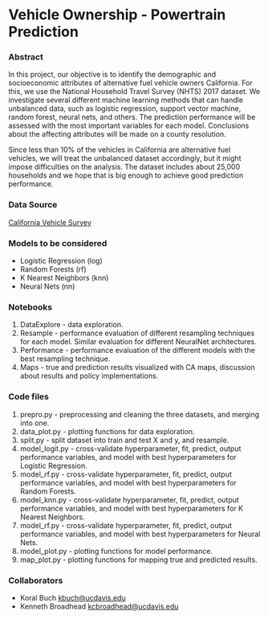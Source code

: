 # Vehicle Ownership - Powertrain Prediction

### Abstract
In this project, our objective is to identify the demographic and socioeconomic attributes of alternative fuel vehicle owners California. For this, we use the National Household Travel Survey (NHTS) 2017 dataset. We investigate several different machine learning methods that can handle unbalanced data, such as logistic regression, support vector machine, random forest, neural nets, and others. The prediction performance will be assessed with the most important variables for each model. Conclusions about the affecting attributes will be made on a county resolution.

Since less than 10% of the vehicles in California are alternative fuel vehicles, we will treat the unbalanced dataset accordingly, but it might impose difficulties on the analysis. The dataset includes about 25,000 households and we hope that is big enough to achieve good prediction performance.

### Data Source
[California Vehicle Survey](https://www.energy.ca.gov/data-reports/surveys/california-vehicle-survey)

### Models to be considered
* Logistic Regression (log)
* Random Forests (rf)
* K Nearest Neighbors (knn)
* Neural Nets (nn)

### Notebooks
1. DataExplore - data exploration.
2. Resample - performance evaluation of different resampling techniques for each model. Similar evaluation for different NeuralNet architectures.
3. Performance - performance evaluation of the different models with the best resampling technique.
4. Maps - true and prediction results visualized with CA maps, discussion about results and policy implementations.

### Code files
1. prepro.py - preprocessing and cleaning the three datasets, and merging into one.
2. data_plot.py - plotting functions for data exploration.
3. split.py - split dataset into train and test X and y, and resample.
4. model_logit.py - cross-validate hyperparameter, fit, predict, output performance variables, and model with best hyperparameters for Logistic Regression.
5. model_rf.py - cross-validate hyperparameter, fit, predict, output performance variables, and model with best hyperparameters for Random Forests.
6. model_knn.py - cross-validate hyperparameter, fit, predict, output performance variables, and model with best hyperparameters for K Nearest Neighbors.
7. model_rf.py - cross-validate hyperparameter, fit, predict, output performance variables, and model with best hyperparameters for Neural Nets.
8. model_plot.py - plotting functions for model performance.
9. map_plot.py - plotting functions for mapping true and predicted results.

### Collaborators
* Koral Buch kbuch@ucdavis.edu
* Kenneth Broadhead kcbroadhead@ucdavis.edu
